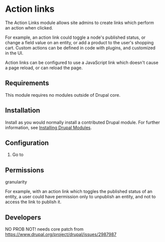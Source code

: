 # Action links

The Action Links module allows site admins to create links which perform an
action when clicked.

For example, an action link could toggle a node's published status, or change
a field value on an entity, or add a product to the user's shopping cart. Custom
actions can be defined in code with plugins, and customized in the UI.

Action links can be configured to use a JavaScript link which doesn't cause a
page reload, or can reload the page.

## Requirements

This module requires no modules outside of Drupal core.

## Installation

Install as you would normally install a contributed Drupal module. For further
information, see
[Installing Drupal Modules](https://www.drupal.org/docs/extending-drupal/installing-drupal-modules).

## Configuration

1. Go to


## Permissions

granularity


For example, with an
 action link which toggles the published status of an entity, a user could
 have permission only to unpublish an entity, and not to access the link to
publish it.


## Developers


NO PROB NOT! needs core patch from https://www.drupal.org/project/drupal/issues/2987987
